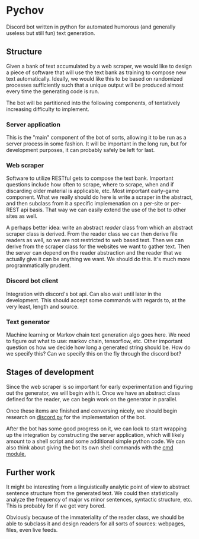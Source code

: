 # Pychov

Discord bot written in python for automated humorous (and generally useless but still fun) text generation.

## Structure

Given a bank of text accumulated by a web scraper, we would like to design a piece of software that will use the text bank as training to compose new text automatically. Ideally, we would like this to be based on randomized processes sufficiently such that a unique output will be produced almost every time the generating code is run.

The bot will be partitioned into the following components, of tentatively increasing difficulty to implement.

### Server application

This is the "main" component of the bot of sorts, allowing it to be run as a server process in some fashion. It will be important in the long run, but for development purposes, it can probably safely be left for last.

### Web scraper

Software to utilize RESTful gets to compose the text bank. Important questions include how often to scrape, where to scrape, when and if discarding older material is applicable, etc. Most important early-game component. What we really should do here is write a scraper in the abstract, and then subclass from it a specific implemenation on a per-site or per-REST api basis. That way we can easily extend the use of the bot to other sites as well.

A perhaps better idea: write an abstract *reader* class from which an abstract scraper class is derived. From the reader class we can then derive file readers as well, so we are not restricted to web based text. Then we can derive from the scraper class for the websites we want to gather text. Then the server can depend on the reader abstraction and the reader that we actually give it can be anything we want. We should do this. It's much more programmatically prudent.

### Discord bot client

Integration with discord's bot api. Can also wait until later in the development. This should accept some commands with regards to, at the very least, length and source.

### Text generator

Machine learning or Markov chain text generation algo goes here. We need to figure out what to use: markov chain, tensorflow, etc. Other important question os how we decide how long a generated string should be. How do we specify this? Can we specify this on the fly through the discord bot?


## Stages of development

Since the web scraper is so important for early experimentation and figuring out the generator, we will begin with it. Once we have an abstract class defined for the reader, we can begin work on the generator in parallel.

Once these items are finished and conversing nicely, we should begin research on [discord.py](https://github.com/Rapptz/discord.py) for the implementation of the bot.

After the bot has some good progress on it, we can look to start wrapping up the integration by constructing the server application, which will likely amount to a shell script and some additional simple python code. We can also think about giving the bot its own shell commands with the [cmd module.](https://docs.python.org/3/library/cmd.html)

## Further work

It might be interesting from a linguistically analytic point of view to abstract sentence structure from the generated text. We could then statistically analyze the frequency of major vs minor sentences, syntactic structure, etc. This is probably for if we get very bored.

Obviously because of the immateriality of the reader class, we should be able to subclass it and design readers for all sorts of sources: webpages, files, even live feeds.

